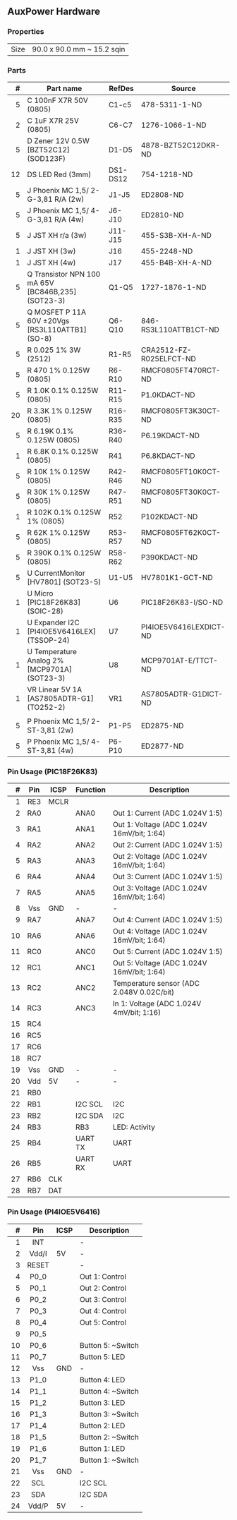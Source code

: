 ## AuxPower Hardware


### Properties

|      |                            |
|------|----------------------------|
| Size | 90.0 x 90.0 mm ~ 15.2 sqin |


### Parts

|  # | Part name                                          | RefDes   | Source                                                      |
|---:|----------------------------------------------------|----------|-------------------------------------------------------------|
|  5 | C 100nF X7R 50V (0805)                             | C1-c5    | 478-5311-1-ND                                               |
|  2 | C 1uF X7R 25V (0805)                               | C6-C7    | 1276-1066-1-ND                                              |
|  5 | D Zener 12V 0.5W [BZT52C12] (SOD123F)              | D1-D5    | 4878-BZT52C12DKR-ND                                         |
| 12 | DS LED Red (3mm)                                   | DS1-DS12 | 754-1218-ND                                                 |
|  5 | J Phoenix MC 1,5/ 2-G-3,81 R/A (2w)                | J1-J5    | ED2808-ND                                                   |
|  5 | J Phoenix MC 1,5/ 4-G-3,81 R/A (4w)                | J6-J10   | ED2810-ND                                                   |
|  5 | J JST XH r/a (3w)                                  | J11-J15  | 455-S3B-XH-A-ND                                             |
|  1 | J JST XH (3w)                                      | J16      | 455-2248-ND                                                 |
|  1 | J JST XH (4w)                                      | J17      | 455-B4B-XH-A-ND                                             |
|  5 | Q Transistor NPN 100 mA 65V [BC846B,235] (SOT23-3) | Q1-Q5    | 1727-1876-1-ND                                              |
|  5 | Q MOSFET P 11A 60V ±20Vgs [RS3L110ATTB1] (SO-8)    | Q6-Q10   | 846-RS3L110ATTB1CT-ND                                       |
|  5 | R 0.025 1% 3W (2512)                               | R1-R5    | CRA2512-FZ-R025ELFCT-ND                                     |
|  5 | R 470 1% 0.125W (0805)                             | R6-R10   | RMCF0805FT470RCT-ND                                         |
|  5 | R 1.0K 0.1% 0.125W (0805)                          | R11-R15  | P1.0KDACT-ND                                                |
| 20 | R 3.3K 1% 0.125W (0805)                            | R16-R35  | RMCF0805FT3K30CT-ND                                         |
|  5 | R 6.19K 0.1% 0.125W (0805)                         | R36-R40  | P6.19KDACT-ND                                               |
|  1 | R 6.8K 0.1% 0.125W (0805)                          | R41      | P6.8KDACT-ND                                                |
|  5 | R 10K 1% 0.125W (0805)                             | R42-R46  | RMCF0805FT10K0CT-ND                                         |
|  5 | R 30K 1% 0.125W (0805)                             | R47-R51  | RMCF0805FT30K0CT-ND                                         |
|  1 | R 102K 0.1% 0.125W 1% (0805)                       | R52      | P102KDACT-ND                                                |
|  5 | R 62K 1% 0.125W (0805)                             | R53-R57  | RMCF0805FT62K0CT-ND                                         |
|  5 | R 390K 0.1% 0.125W (0805)                          | R58-R62  | P390KDACT-ND                                                |
|  5 | U CurrentMonitor [HV7801] (SOT23-5)                | U1-U5    | HV7801K1-GCT-ND                                             |
|  1 | U Micro [PIC18F26K83] (SOIC-28)                    | U6       | PIC18F26K83-I/SO-ND                                         |
|  1 | U Expander I2C [PI4IOE5V6416LEX] (TSSOP-24)        | U7       | PI4IOE5V6416LEXDICT-ND                                      |
|  1 | U Temperature Analog 2% [MCP9701A] (SOT23-3)       | U8       | MCP9701AT-E/TTCT-ND                                         |
|  1 | VR Linear 5V 1A [AS7805ADTR-G1] (TO252-2)          | VR1      | AS7805ADTR-G1DICT-ND                                        |
|    |                                                    |          |                                                             |
|  5 | P Phoenix MC 1,5/ 2-ST-3,81 (2w)                   | P1-P5    | ED2875-ND                                                   |
|  5 | P Phoenix MC 1,5/ 4-ST-3,81 (4w)                   | P6-P10   | ED2877-ND                                                   |


### Pin Usage (PIC18F26K83)

|  # | Pin | ICSP | Function | Description                                |
|---:|:---:|------|----------|--------------------------------------------|
|  1 | RE3 | MCLR |          |                                            |
|  2 | RA0 |      | ANA0     | Out 1: Current (ADC 1.024V 1:5)            |
|  3 | RA1 |      | ANA1     | Out 1: Voltage (ADC 1.024V 16mV/bit; 1:64) |
|  4 | RA2 |      | ANA2     | Out 2: Current (ADC 1.024V 1:5)            |
|  5 | RA3 |      | ANA3     | Out 2: Voltage (ADC 1.024V 16mV/bit; 1:64) |
|  6 | RA4 |      | ANA4     | Out 3: Current (ADC 1.024V 1:5)            |
|  7 | RA5 |      | ANA5     | Out 3: Voltage (ADC 1.024V 16mV/bit; 1:64) |
|  8 | Vss | GND  | -        | -                                          |
|  9 | RA7 |      | ANA7     | Out 4: Current (ADC 1.024V 1:5)            |
| 10 | RA6 |      | ANA6     | Out 4: Voltage (ADC 1.024V 16mV/bit; 1:64) |
| 11 | RC0 |      | ANC0     | Out 5: Current (ADC 1.024V 1:5)            |
| 12 | RC1 |      | ANC1     | Out 5: Voltage (ADC 1.024V 16mV/bit; 1:64) |
| 13 | RC2 |      | ANC2     | Temperature sensor (ADC 2.048V 0.02C/bit)  |
| 14 | RC3 |      | ANC3     | In 1: Voltage  (ADC 1.024V 4mV/bit; 1:16)   |
| 15 | RC4 |      |          |                                            |
| 16 | RC5 |      |          |                                            |
| 17 | RC6 |      |          |                                            |
| 18 | RC7 |      |          |                                            |
| 19 | Vss | GND  | -        | -                                          |
| 20 | Vdd | 5V   | -        | -                                          |
| 21 | RB0 |      |          |                                            |
| 22 | RB1 |      | I2C SCL  | I2C                                        |
| 23 | RB2 |      | I2C SDA  | I2C                                        |
| 24 | RB3 |      | RB3      | LED: Activity                              |
| 25 | RB4 |      | UART TX  | UART                                       |
| 26 | RB5 |      | UART RX  | UART                                       |
| 27 | RB6 | CLK  |          |                                            |
| 28 | RB7 | DAT  |          |                                            |


### Pin Usage (PI4IOE5V6416)

|  # | Pin   | ICSP | Description        |
|---:|:-----:|------|--------------------|
|  1 | INT   |      | -                  |
|  2 | Vdd/I | 5V   | -                  |
|  3 | RESET |      | -                  |
|  4 | P0_0  |      | Out 1: Control     |
|  5 | P0_1  |      | Out 2: Control     |
|  6 | P0_2  |      | Out 3: Control     |
|  7 | P0_3  |      | Out 4: Control     |
|  8 | P0_4  |      | Out 5: Control     |
|  9 | P0_5  |      |                    |
| 10 | P0_6  |      | Button 5: ~Switch  |
| 11 | P0_7  |      | Button 5: LED      |
| 12 | Vss   | GND  | -                  |
| 13 | P1_0  |      | Button 4: LED      |
| 14 | P1_1  |      | Button 4: ~Switch  |
| 15 | P1_2  |      | Button 3: LED      |
| 16 | P1_3  |      | Button 3: ~Switch  |
| 17 | P1_4  |      | Button 2: LED      |
| 18 | P1_5  |      | Button 2: ~Switch  |
| 19 | P1_6  |      | Button 1: LED      |
| 20 | P1_7  |      | Button 1: ~Switch  |
| 21 | Vss   | GND  | -                  |
| 22 | SCL   |      | I2C SCL            |
| 23 | SDA   |      | I2C SDA            |
| 24 | Vdd/P | 5V   | -                  |
